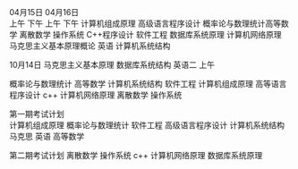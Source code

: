 04月15日			 04月16日			
上午		下午		 上午		下午
计算机组成原理	高级语言程序设计 概率论与数理统计高等数学
离散数学	操作系统	 C++程序设计	 软件工程
		数据库系统原理			 计算机网络原理
马克思主义基本原理概论	英语	计算机系统结构

10月14日
马克思主义基本原理	数据库系统结构	英语二
上午

概率论与数理统计	高等数学		计算机系统结构	软件工程
计算机组成原理		高等语言程序设计	c++		计算机网络原理
离散数学		操作系统		

第一期考试计划		
计算机组成原理		概率论与数理统计
软件工程		高级语言程序设计	计算机系统结构	马克思
英语	高等数学

第二期考试计划
离散数学	操作系统	c++	计算机网络原理	数据库系统原理
